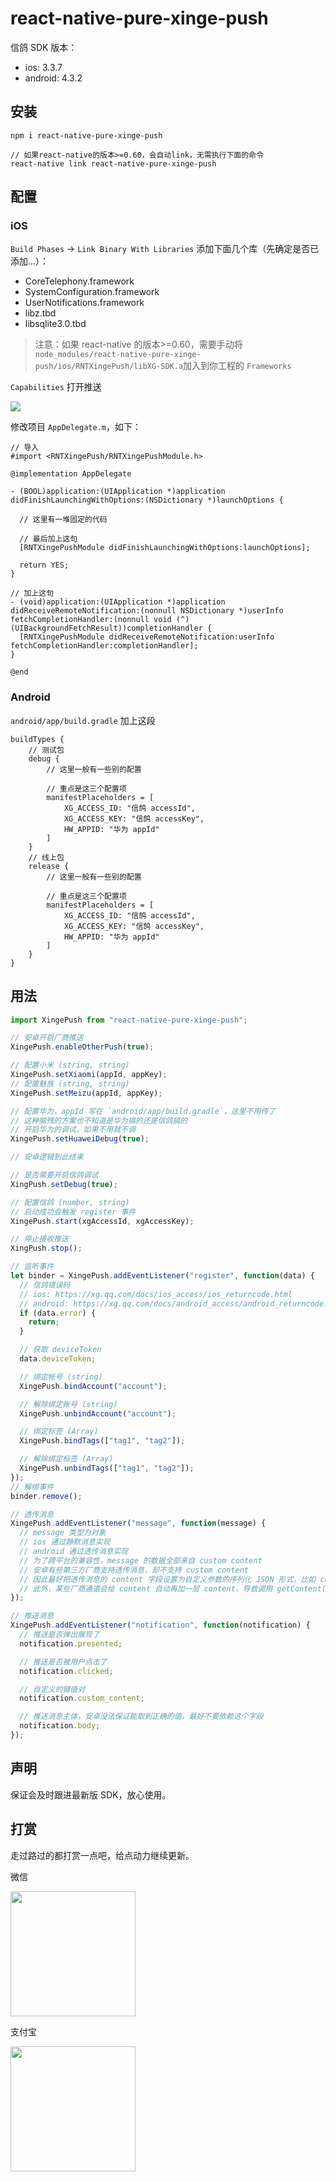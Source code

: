 # react-native-pure-xinge-push

信鸽 SDK 版本：

- ios: 3.3.7
- android: 4.3.2

## 安装

```
npm i react-native-pure-xinge-push

// 如果react-native的版本>=0.60，会自动link，无需执行下面的命令
react-native link react-native-pure-xinge-push
```

## 配置

### iOS

`Build Phases` -> `Link Binary With Libraries` 添加下面几个库（先确定是否已添加...）：

- CoreTelephony.framework
- SystemConfiguration.framework
- UserNotifications.framework
- libz.tbd
- libsqlite3.0.tbd

> 注意：如果 react-native 的版本>=0.60，需要手动将`node_modules/react-native-pure-xinge-push/ios/RNTXingePush/libXG-SDK.a`加入到你工程的 `Frameworks`

`Capabilities` 打开推送

![](https://xg.qq.com/docs/assets/iOSXGCap.jpg)

修改项目 `AppDelegate.m`，如下：

```
// 导入
#import <RNTXingePush/RNTXingePushModule.h>

@implementation AppDelegate

- (BOOL)application:(UIApplication *)application didFinishLaunchingWithOptions:(NSDictionary *)launchOptions {

  // 这里有一堆固定的代码

  // 最后加上这句
  [RNTXingePushModule didFinishLaunchingWithOptions:launchOptions];

  return YES;
}

// 加上这句
- (void)application:(UIApplication *)application didReceiveRemoteNotification:(nonnull NSDictionary *)userInfo fetchCompletionHandler:(nonnull void (^)(UIBackgroundFetchResult))completionHandler {
  [RNTXingePushModule didReceiveRemoteNotification:userInfo fetchCompletionHandler:completionHandler];
}

@end
```

### Android

`android/app/build.gradle` 加上这段

```
buildTypes {
    // 测试包
    debug {
        // 这里一般有一些别的配置

        // 重点是这三个配置项
        manifestPlaceholders = [
            XG_ACCESS_ID: "信鸽 accessId",
            XG_ACCESS_KEY: "信鸽 accessKey",
            HW_APPID: "华为 appId"
        ]
    }
    // 线上包
    release {
        // 这里一般有一些别的配置

        // 重点是这三个配置项
        manifestPlaceholders = [
            XG_ACCESS_ID: "信鸽 accessId",
            XG_ACCESS_KEY: "信鸽 accessKey",
            HW_APPID: "华为 appId"
        ]
    }
}
```

## 用法

```js
import XingePush from "react-native-pure-xinge-push";

// 安卓开启厂商推送
XingePush.enableOtherPush(true);

// 配置小米 (string, string)
XingePush.setXiaomi(appId, appKey);
// 配置魅族 (string, string)
XingePush.setMeizu(appId, appKey);

// 配置华为，appId 写在 `android/app/build.gradle`，这里不用传了
// 这种脑残的方案也不知道是华为搞的还是信鸽搞的
// 开启华为的调试，如果不用就不调
XingePush.setHuaweiDebug(true);

// 安卓逻辑到此结束

// 是否需要开启信鸽调试
XingPush.setDebug(true);

// 配置信鸽 (number, string)
// 启动成功会触发 register 事件
XingePush.start(xgAccessId, xgAccessKey);

// 停止接收推送
XingPush.stop();

// 监听事件
let binder = XingePush.addEventListener("register", function(data) {
  // 信鸽错误码
  // ios: https://xg.qq.com/docs/ios_access/ios_returncode.html
  // android: https://xg.qq.com/docs/android_access/android_returncode.html
  if (data.error) {
    return;
  }

  // 获取 deviceToken
  data.deviceToken;

  // 绑定帐号 (string)
  XingePush.bindAccount("account");

  // 解除绑定帐号 (string)
  XingePush.unbindAccount("account");

  // 绑定标签 (Array)
  XingePush.bindTags(["tag1", "tag2"]);

  // 解除绑定标签 (Array)
  XingePush.unbindTags(["tag1", "tag2"]);
});
// 解绑事件
binder.remove();

// 透传消息
XingePush.addEventListener("message", function(message) {
  // message 类型为对象
  // ios 通过静默消息实现
  // android 通过透传消息实现
  // 为了跨平台的兼容性，message 的数据全部来自 custom content
  // 安卓有些第三方厂商支持透传消息，却不支持 custom content
  // 因此最好把透传消息的 content 字段设置为自定义参数的序列化 JSON 形式，比如 content = "{"cmd":"alert","content":"xxx"}"
  // 此外，某些厂商通道会给 content 自动再加一层 content，导致调用 getContent() 方法获取到的真实 content 格式为 "{content: "传入的content"}"，因此建议 JSON 不要以 {"content": 开头，因为我会把自动加的这层给去掉。
});

// 推送消息
XingePush.addEventListener("notification", function(notification) {
  // 推送是否弹出展现了
  notification.presented;

  // 推送是否被用户点击了
  notification.clicked;

  // 自定义的键值对
  notification.custom_content;

  // 推送消息主体，安卓没法保证能取到正确的值，最好不要依赖这个字段
  notification.body;
});
```

## 声明

保证会及时跟进最新版 SDK，放心使用。

## 打赏

走过路过的都打赏一点吧，给点动力继续更新。

微信

<img src="https://user-images.githubusercontent.com/2732303/44254903-ce6d3f80-a236-11e8-86dd-f6b27a7f94df.png" width="200">

支付宝

<img src="https://user-images.githubusercontent.com/2732303/44254929-e5139680-a236-11e8-95e2-f5a864246f83.png" width="200">
